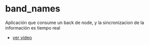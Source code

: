 # band_names

Aplicación que consume un back de node, y la sincronizacion de la información es tiempo real
- [ver video](https://youtube.com/shorts/_gfWMSpE21U)

